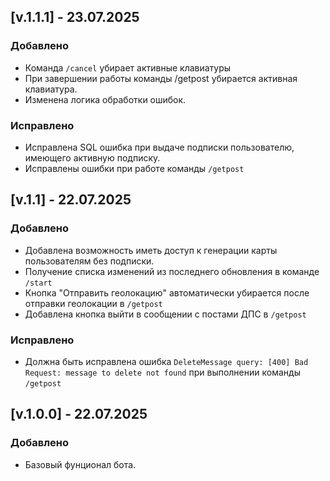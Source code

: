 ## [v.1.1.1] - 23.07.2025
### Добавлено
- Команда `/cancel` убирает активные клавиатуры
- При завершении работы команды /getpost убирается активная клавиатура.
- Изменена логика обработки ошибок.
### Исправлено
- Исправлена SQL ошибка при выдаче подписки пользователю, имеющего активную подписку.
- Исправлены ошибки при работе команды `/getpost`


## [v.1.1] - 22.07.2025
### Добавлено
- Добавлена возможность иметь доступ к генерации карты пользователям без подписки.
- Получение списка изменений из последнего обновления в команде `/start`
- Кнопка "Отправить геолокацию" автоматически убирается после отправки геолокации
в `/getpost`
- Добавлена кнопка выйти в сообщении с постами ДПС в `/getpost`
### Исправлено
- Должна быть исправлена ошибка `DeleteMessage query: [400] Bad Request: message to delete not found` при выполнении команды `/getpost`

## [v.1.0.0] - 22.07.2025
### Добавлено
- Базовый фунционал бота.